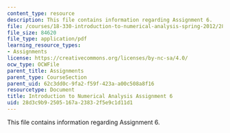 ```yaml
---
content_type: resource
description: This file contains information regarding Assignment 6.
file: /courses/18-330-introduction-to-numerical-analysis-spring-2012/28d3c9b92505167a23832f5e9c1d11d1_MIT18_330S12_hw6.pdf
file_size: 84620
file_type: application/pdf
learning_resource_types:
- Assignments
license: https://creativecommons.org/licenses/by-nc-sa/4.0/
ocw_type: OCWFile
parent_title: Assignments
parent_type: CourseSection
parent_uid: 62c3dd0c-9fa2-f59f-423a-a00c508a8f16
resourcetype: Document
title: Introduction to Numerical Analysis Assignment 6
uid: 28d3c9b9-2505-167a-2383-2f5e9c1d11d1
---
```

This file contains information regarding Assignment 6.